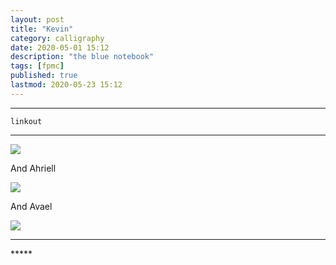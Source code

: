 ```yaml
---
layout: post
title: "Kevin"
category: calligraphy
date: 2020-05-01 15:12
description: "the blue notebook"
tags: [fpmc]
published: true
lastmod: 2020-05-23 15:12
---
```


*****

`linkout`

*****

<img src="{{ site.url }}/assets/img/ca38.jpg" />

And Ahriell

<img src="{{ site.url }}/assets/img/ca42.jpg" />

And Avael

<img src="{{ site.url }}/assets/img/ca43.jpg" />


*****
<div class="fpmc-nav">


</div>
*****

